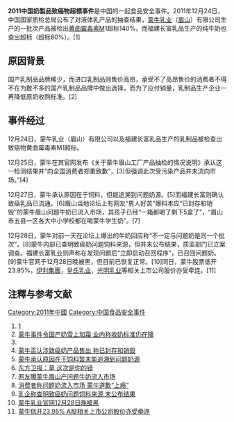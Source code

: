 **2011中国奶製品致癌物超標事件**是中国的一起食品安全事件。2011年12月24日，中国国家质检总局公布了对液体乳产品的抽查结果，[蒙牛乳业](https://zh.wikipedia.org/wiki/蒙牛乳业 "wikilink")（[眉山](https://zh.wikipedia.org/wiki/眉山 "wikilink")）有限公司生产的一批次产品被检出[黄曲霉毒素M](https://zh.wikipedia.org/wiki/黄曲霉毒素 "wikilink")1超标140%，而福建长富乳品生产的纯牛奶也查出超标（超标80%）。\[1\]

## 原因背景

国产乳制品品牌稀少，而进口乳制品则售价高昂，承受不了高昂售价的消费者不得不在为数不多的国产乳制品品牌中做出选择，而为了应付销量，乳制品生产企业一再降低原奶收购标准。\[2\]

## 事件经过

12月24日，蒙牛乳业（眉山）有限公司以及福建长富乳品生产的乳制品被检查出致癌物黄曲霉毒素M1超标。

12月25日，蒙牛在其官网发布《关于蒙牛眉山工厂产品抽检的情况说明》承认这一检测结果并“向全国消费者郑重致歉”，\[3\]但强调此次受污染产品并未流向市场。”\[4\]

12月27日，蒙牛承认原因在于饲料，但能追溯到问题奶源。\[5\]而福建长富则确认致癌乳品已流通。\[6\]眉山当地论坛上有网友“男人好苦”爆料本应“已封存和销毁”的蒙牛眉山问题牛奶已流入市场，其孩子已经“一箱都喝了剩下5盒了”，“眉山市五县一区各大中小学校都在喝蒙牛学生奶”。\[7\]

12月28日，蒙牛对前一天在论坛上爆出的牛奶回应称“不一定与问题奶是同一个批次”。\[8\]蒙牛内部已查明致癌奶问题饲料来源，但并未公布结果，质监部门已立案调查。福建长富乳业则声称在发现问题后“立即启动召回程序”，已召回问题奶。\[9\]蒙牛官网于12月28日晚被黑，但目前已恢复正常。\[10\]同日，蒙牛股票低开23.95%，[伊利集團](https://zh.wikipedia.org/wiki/伊利集團 "wikilink")，[皇氏乳业](https://zh.wikipedia.org/wiki/皇氏乳业 "wikilink")、[光明乳业](../Page/光明乳业.md "wikilink")等相关上市公司股价亦受牵连。\[11\]

## 注釋与参考文献

<references/>

[Category:2011年中國](https://zh.wikipedia.org/wiki/Category:2011年中國 "wikilink") [Category:中国食品安全事件](https://zh.wikipedia.org/wiki/Category:中国食品安全事件 "wikilink")

1.  [1](http://money.163.com/special/mengniu/蒙牛纯牛奶被检出强致癌物)
2.  [蒙牛事件令国产奶雪上加霜 业内称收奶标准仍在降](http://money.163.com/11/1227/11/7M9DVN9500253B0H.html)
3.
4.  [蒙牛否认涉致癌奶产品售出 称已封存和销毁](http://money.163.com/11/1225/18/7M51QES5002526O3.html)
5.  [蒙牛承认原因在于饲料暂未能追溯到问题奶源](http://money.163.com/11/1227/01/7M8BRR9700253B0H.html)
6.  [东方卫报：草 这次是你的错](http://finance.ifeng.com/news/corporate/20111227/5348347.shtml)
7.  [网友曝蒙牛眉山产问题牛奶流入市场](http://money.163.com/11/1227/13/7M9KD1TF00253B0H.html)
8.  [消费者称问题奶流入市场 蒙牛道歉“上瘾”](http://money.163.com/11/1228/02/7MAV9QFK00253B0H.html)
9.  [乳企称查明致癌奶问题饲料来源 未公布结果](http://news.163.com/11/1228/02/7MB11EKV00014AED_all.html#p1)
10. [蒙牛乳业官网12月28日晚被黑](http://money.163.com/11/1228/23/7MD8O4NU002526O3.html)
11. [蒙牛低开23.95% A股相关上市公司股价亦受牵连](http://money.163.com/11/1228/09/7MBPBCEH00252FPI.html)
